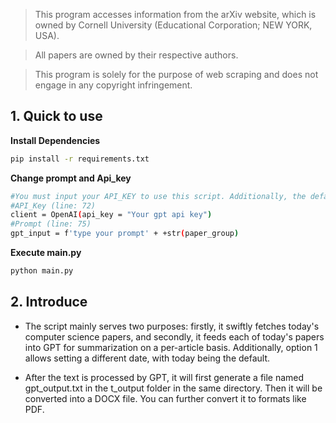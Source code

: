 >This program accesses information from the arXiv website, which is owned by Cornell
>University (Educational Corporation; NEW YORK, USA).

>All papers are owned by their respective authors.

>This program is solely for the purpose of web scraping and does not engage in any
>copyright infringement.




## 1. Quick to use

**Install Dependencies**
```bash
pip install -r requirements.txt
```

**Change prompt and Api_key**
```bash
#You must input your API_KEY to use this script. Additionally, the default PROMPT is set to Chinese. If you need another language, please modify it accordingly.
#API_Key (line: 72)
client = OpenAI(api_key = "Your gpt api key")
#Prompt (line: 75)
gpt_input = f'type your prompt' + +str(paper_group)
```

**Execute main.py**
```bash
python main.py
```

## 2. Introduce
- The script mainly serves two purposes: firstly, it swiftly fetches today's computer science papers, and secondly, it feeds each of today's papers into GPT for summarization on a per-article basis. Additionally, option 1 allows setting a different date, with today being the default.

- After the text is processed by GPT, it will first generate a file named gpt_output.txt in the t_output folder in the same directory. Then it will be converted into a DOCX file. You can further convert it to formats like PDF.






